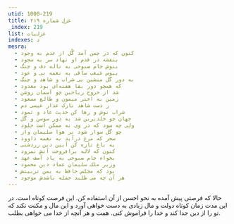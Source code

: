 ```yaml
---
utid: 1000-219
title: غزل شماره ۲۱۹
_index: 219
list: غزلیات
indexes: د
mesra:
  - کنون که در چمن آمد گُل از عدم به وجود
  - بنفشه در قدم او نهاد سر به سجود
  - بنوش جام صبوحی به ناله دف و چنگ
  - ببوس غبغب ساقی به نغمه نی و عود
  - به دور گل منشین بی شراب و شاهد و چنگ
  - که همچو دور بقا هفته‌ای بود معدود
  - شد از خروج ریاحین چو آسمان روشن
  - زمین به اختر میمون و طالع مسعود
  - ز دست شاهد نازک عذار عیسی دم
  - شراب نوش و رها کن حدیث عاد و ثمود
  - جهان چو خلدبرین شد به دور سوسن و گل
  - ولی چه سود که در وی نه ممکن است خلود
  - چو گل سوار شود بر هوا سلیمان وار
  - سحر که مرغ درآید به نغمه داوود
  - به باغ تازه کن آیین دین زردشتی
  - کنون که لاله برافروخت آتش نمرود
  - بخواه جام صبوحی به یاد آصف عهد
  - وزیر ملک سلیمان عماد دین محمود
  - بود که مجلس حافظ به یمن تربیتش
  - هر آن چه می طلبد جمله باشدش موجود
---
```

حالا که فرصتی پیش آمده به نحو احسن از آن استفاده کن. این فرصت کوتاه است. در این مدت زمان کوتاه دولت و مال زیادی به دست خواهی آورد و این مال و مکنت نکند که تو را از دین جدا کند و خدا را فراموش کنی. همت و هر آنچه از خدا می خواهی بطلب.
